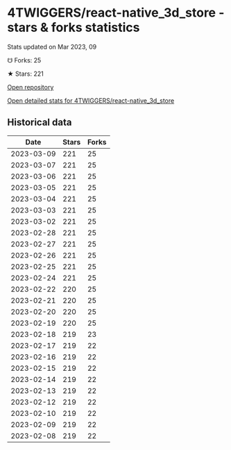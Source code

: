 # 4TWIGGERS/react-native_3d_store - stars & forks statistics

Stats updated on Mar 2023, 09

☋ Forks: 25

★ Stars: 221

[Open repository](https://github.com/4TWIGGERS/react-native_3d_store)

[Open detailed stats for 4TWIGGERS/react-native_3d_store](https://reviewgithub.com/rep/4TWIGGERS/react-native_3d_store)

## Historical data
| Date | Stars | Forks |
|------|-------|-------|
| 2023-03-09 | 221 | 25 | 
| 2023-03-07 | 221 | 25 | 
| 2023-03-06 | 221 | 25 | 
| 2023-03-05 | 221 | 25 | 
| 2023-03-04 | 221 | 25 | 
| 2023-03-03 | 221 | 25 | 
| 2023-03-02 | 221 | 25 | 
| 2023-02-28 | 221 | 25 | 
| 2023-02-27 | 221 | 25 | 
| 2023-02-26 | 221 | 25 | 
| 2023-02-25 | 221 | 25 | 
| 2023-02-24 | 221 | 25 | 
| 2023-02-22 | 220 | 25 | 
| 2023-02-21 | 220 | 25 | 
| 2023-02-20 | 220 | 25 | 
| 2023-02-19 | 220 | 25 | 
| 2023-02-18 | 219 | 23 | 
| 2023-02-17 | 219 | 22 | 
| 2023-02-16 | 219 | 22 | 
| 2023-02-15 | 219 | 22 | 
| 2023-02-14 | 219 | 22 | 
| 2023-02-13 | 219 | 22 | 
| 2023-02-12 | 219 | 22 | 
| 2023-02-10 | 219 | 22 | 
| 2023-02-09 | 219 | 22 | 
| 2023-02-08 | 219 | 22 | 

